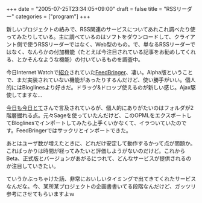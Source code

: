 +++
date = "2005-07-25T23:34:05+09:00"
draft = false
title = "RSSリーダー"
categories = ["program"]
+++

新しいプロジェクトの絡みで、RSS関連のサービスについてあれこれ調べたり使ってみたりしている。主に調べているのはソフトをダウンロードして、クライアント側で使うRSSリーダーではなく、Web型のもの。で、単なるRSSリーダーではなく、なんらかの付加機能（たとえば今注目されている記事をお勧めしてくれる、とかそんなような機能）の付いているものを調査中。

今日Internet Watchで<a href="http://internet.watch.impress.co.jp/cda/news/2005/07/25/8537.html">紹介</a>されていた<a href="http://feedbringer.net/">FeedBringer</a>、凄い。Alpha版ということで、まだ実装されていない機能があったりするんだけど、使い勝手がいい。個人的にはBloglinesより好きだ。ドラッグ&amp;ドロップ使えるのが新しい感じ。Ajax駆使してますな…

<a href="http://www.u-1.net/t/20050725.html#p02">今日も今日とて</a>さんで言及されているが、個人的にありがたいのはフォルダが2階層掘れる点。元々Sageを使っていたんだけど、このOPMLをエクスポートしてBloglinesでインポートしてみたら上手くいかなくて、イラついていたのです。FeedBringerではサックリとインポートできた。

あとはユーザ数が増えたときに、どれだけ安定して動作するかって点が問題か。こればっかりは時間が経ってみたいと評価しようがないのだけど。これからBeta、正式版とバージョンがあがるにつれて、どんなサービスが提供されるのか注目していきたい。

ていうかぶっちゃけた話、非常においしいタイミングで出てきてくれたサービスなんだな。今、某所某プロジェクトの企画書書いてる段階なんだけど、ガッツリ参考にさせてもらいますよｗ
